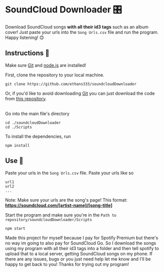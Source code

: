 # SoundCloud Downloader 🎛️
Download SoundCloud songs **with all their id3 tags** such as an album cover! Just paste your urls 
into the ```Song Urls.csv``` file and run the program. Happy listening! :blush:

## Instructions :memo:
Make sure [Git](https://git-scm.com/) and [node.js](https://nodejs.org/en/download/) are installed!

First, clone the repository to your local machine.

```
git clone https://github.com/ethans333/soundcloudDownloader
```

Or, if you'd like to avoid downloading [Git](https://git-scm.com/) you can just download the code from [this repository](https://github.com/ethans333/soundcloudTerminal).<br><br>

Go into the main file's directory
```
cd ./soundcloudDownloader
cd ./Scripts
```

To install the dependencies, run

```
npm install
```

## Use :thinking:	

Paste your urls in the ```Song Urls.csv``` file. Paste your urls like so
```
url1
url2
...
```
Note: Make sure your urls are the song's page! This format: **https://soundcloud.com/[artist-name]/[song-title]**

Start the program and make sure you're in the ```Path to repository/soundcloudDownloader/Scripts```
```
npm start
```

Made this project for myself because I pay for Spotify Premium but there's no way im going to also pay for SoundCloud Go.
So I download the songs using my program with all their id3 tags into a folder and then tell spotify to upload that to a
local server, getting SoundCloud songs on my phone. If there are any issues, bugs or you just need help let me know and I'll
be happy to get back to you! Thanks for trying out my program!
